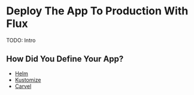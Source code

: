 # Deploy The App To Production With Flux

TODO: Intro

## How Did You Define Your App?

* [Helm](argo-cd-helm.md)
* [Kustomize](argo-cd-kustomize.md)
* [Carvel](argo-cd-carvel.md)
